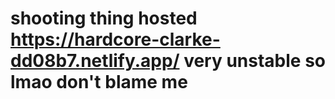 # shooting thing hosted https://hardcore-clarke-dd08b7.netlify.app/ very unstable so lmao don't blame me
